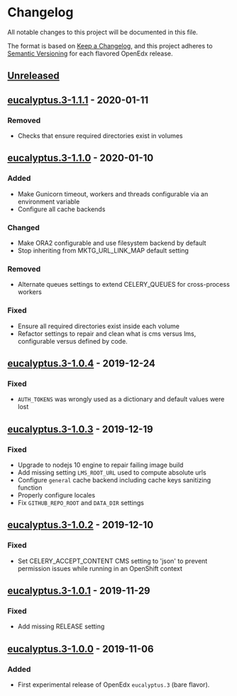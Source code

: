 # Changelog

All notable changes to this project will be documented in this file.

The format is based on [Keep a Changelog](https://keepachangelog.com/en/1.0.0/),
and this project adheres to [Semantic
Versioning](https://semver.org/spec/v2.0.0.html) for each flavored OpenEdx
release.

## [Unreleased]

## [eucalyptus.3-1.1.1] - 2020-01-11

### Removed

- Checks that ensure required directories exist in volumes

## [eucalyptus.3-1.1.0] - 2020-01-10

### Added

- Make Gunicorn timeout, workers and threads configurable via an environment 
  variable
- Configure all cache backends

### Changed

- Make ORA2 configurable and use filesystem backend by default
- Stop inheriting from MKTG_URL_LINK_MAP default setting

### Removed

- Alternate queues settings to extend CELERY_QUEUES for cross-process workers

### Fixed

- Ensure all required directories exist inside each volume
- Refactor settings to repair and clean what is cms versus lms, configurable
  versus defined by code.

## [eucalyptus.3-1.0.4] - 2019-12-24

### Fixed

- `AUTH_TOKENS` was wrongly used as a dictionary and default values were lost

## [eucalyptus.3-1.0.3] - 2019-12-19

### Fixed

- Upgrade to nodejs 10 engine to repair failing image build
- Add missing setting `LMS_ROOT_URL` used to compute absolute urls
- Configure `general` cache backend including cache keys sanitizing function
- Properly configure locales
- Fix `GITHUB_REPO_ROOT` and `DATA_DIR` settings

## [eucalyptus.3-1.0.2] - 2019-12-10

### Fixed

- Set CELERY_ACCEPT_CONTENT CMS setting to 'json' to prevent permission issues
  while running in an OpenShift context

## [eucalyptus.3-1.0.1] - 2019-11-29

### Fixed

- Add missing RELEASE setting

## [eucalyptus.3-1.0.0] - 2019-11-06

### Added

- First experimental release of OpenEdx `eucalyptus.3` (bare flavor).

[unreleased]: https://github.com/openfun/openedx-docker/compare/eucalyptus.3-1.1.1...HEAD
[eucalyptus.3-1.1.1]: https://github.com/openfun/openedx-docker/compare/eucalyptus.3-1.1.0...eucalyptus.3-1.1.1
[eucalyptus.3-1.1.0]: https://github.com/openfun/openedx-docker/compare/eucalyptus.3-1.0.4...eucalyptus.3-1.1.0
[eucalyptus.3-1.0.4]: https://github.com/openfun/openedx-docker/compare/eucalyptus.3-1.0.3...eucalyptus.3-1.0.4
[eucalyptus.3-1.0.3]: https://github.com/openfun/openedx-docker/compare/eucalyptus.3-1.0.2...eucalyptus.3-1.0.3
[eucalyptus.3-1.0.2]: https://github.com/openfun/openedx-docker/compare/eucalyptus.3-1.0.1...eucalyptus.3-1.0.2
[eucalyptus.3-1.0.1]: https://github.com/openfun/openedx-docker/compare/eucalyptus.3-1.0.0...eucalyptus.3-1.0.1
[eucalyptus.3-1.0.0]: https://github.com/openfun/openedx-docker/releases/tag/eucalyptus.3-1.0.0
